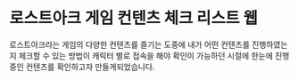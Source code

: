 # 로스트아크 게임 컨텐츠 체크 리스트 웹

로스트아크라는 게임의 다양한 컨텐츠를 즐기는 도중에 내가 어떤 컨텐츠를 진행하였는지 체크할 수 있는 방법이 캐릭터 별로 접속을 해야 확인이 가능하던 시절에
한눈에 진행중인 컨텐츠를 확인하고자 만들게되었습니다.
